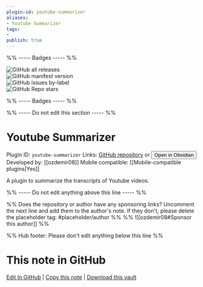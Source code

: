 ```yaml
---
plugin-id: youtube-summarizer
aliases:
- Youtube Summarizer
tags: 
- 
publish: true
---
```


%% ----- Badges ----- %%

![GitHub all releases](https://img.shields.io/github/downloads/ozdemir08/youtube-video-summarizer/total?color=573E7A&logo=github&style=for-the-badge)   
![GitHub manifest version](https://img.shields.io/github/manifest-json/v/ozdemir08/youtube-video-summarizer?color=573E7A&logo=github&style=for-the-badge)   
![GitHub issues by-label](https://img.shields.io/github/issues/ozdemir08/youtube-video-summarizer/help%20wanted?color=573E7A&logo=github&style=for-the-badge)   
![GitHub Repo stars](https://img.shields.io/github/stars/ozdemir08/youtube-video-summarizer?color=573E7A&logo=github&style=for-the-badge)

%% ----- Badges ----- %%

%% ----- Do not edit this section ----- %%

# Youtube Summarizer

Plugin ID: `youtube-summarizer`
Links: [GitHub repository](https://github.com/ozdemir08/youtube-video-summarizer) or [<button id=HH>Open in Obsidian</button>](obsidian://show-plugin?id=youtube-summarizer)
Developed by: [[ozdemir08]]
Mobile compatible: [[Mobile-compatible plugins|Yes]]

A plugin to summarize the transcripts of Youtube videos.

%% ----- Do not edit anything above this line ----- %% 

%% Does the repository or author have any sponsoring links? Uncomment the next line and add them to the author's note. If they don't, please delete the placeholder tag: #placeholder/author %%
%% ![[ozdemir08#Sponsor this author]] %%

%% Hub footer: Please don't edit anything below this line %%

# This note in GitHub

<span class="git-footer">[Edit In GitHub](https://github.dev/obsidian-community/obsidian-hub/blob/main/02%20-%20Community%20Expansions/02.05%20All%20Community%20Expansions/Plugins/youtube-summarizer.md "git-hub-edit-note") | [Copy this note](https://raw.githubusercontent.com/obsidian-community/obsidian-hub/main/02%20-%20Community%20Expansions/02.05%20All%20Community%20Expansions/Plugins/youtube-summarizer.md "git-hub-copy-note") | [Download this vault](https://github.com/obsidian-community/obsidian-hub/archive/refs/heads/main.zip "git-hub-download-vault") </span>

